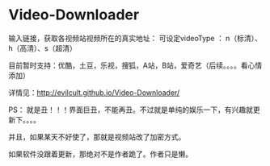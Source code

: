 # Video-Downloader
输入链接，获取各视频站视频所在的真实地址：
可设定videoType ： n（标清）、h（高清）、s（超清）

目前暂时支持：优酷，土豆，乐视，搜狐，A站，B站，爱奇艺（后续。。。。看心情添加）

详情见：http://evilcult.github.io/Video-Downloader/

PS：
  就是丑！！！界面巨丑，不能再丑。不过就是单纯的娱乐一下，有兴趣就更新下。。。。

  并且，如果某天不好使了，那就是视频站改了加密方式。

  如果软件没跟着更新，那绝对不是作者跪了。作者只是懒。